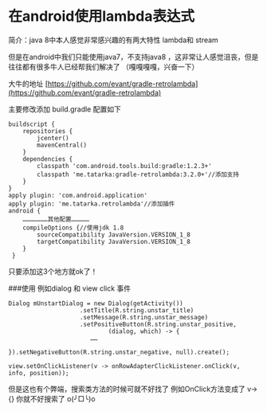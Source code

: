 # 在android使用lambda表达式

简介：java 8中本人感觉非常感兴趣的有两大特性 
lambda和 stream

但是在android中我们只能使用java7，不支持java8 ，这非常让人感觉沮丧，但是往往都有很多牛人已经帮我们解决了  （嘎嘎嘎嘎，兴奋一下）


大牛的地址 [https://github.com/evant/gradle-retrolambda](https://github.com/evant/gradle-retrolambda)

主要修改添加 build.gradle 配置如下
 

```
buildscript {
    repositories {
        jcenter()
        mavenCentral()
    }
    dependencies {
        classpath 'com.android.tools.build:gradle:1.2.3+'
        classpath 'me.tatarka:gradle-retrolambda:3.2.0+'//添加支持
    }
}
apply plugin: 'com.android.application'
apply plugin: 'me.tatarka.retrolambda'//添加插件
android {
	…………………其他配置……………
	compileOptions {//使用jdk 1.8
        sourceCompatibility JavaVersion.VERSION_1_8
        targetCompatibility JavaVersion.VERSION_1_8
    }
 }
```

只要添加这3个地方就ok了！


###使用
例如dialog 和 view  click 事件

```
Dialog mUnstartDialog = new Dialog(getActivity())
                    .setTitle(R.string.unstar_title)
                    .setMessage(R.string.unstar_message)
                    .setPositiveButton(R.string.unstar_positive,
                            (dialog, which) -> {
                       ……         
                            }).setNegativeButton(R.string.unstar_negative, null).create();
```



`view.setOnClickListener(v -> onRowAdapterClickListener.onClick(v, info, position));`


但是这也有个弊端，搜索类方法的时候可就不好找了  例如OnClick方法变成了 v->{}  你就不好搜索了 o(╯□╰)o